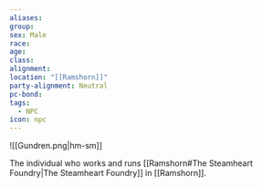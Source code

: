 ```yaml
---
aliases: 
group: 
sex: Male
race: 
age: 
class: 
alignment: 
location: "[[Ramshorn]]"
party-alignment: Neutral
pc-bond: 
tags:
  - NPC
icon: npc
---
```

![[Gundren.png|hm-sm]]

The individual who works and runs [[Ramshorn#The Steamheart Foundry|The Steamheart Foundry]] in [[Ramshorn]].